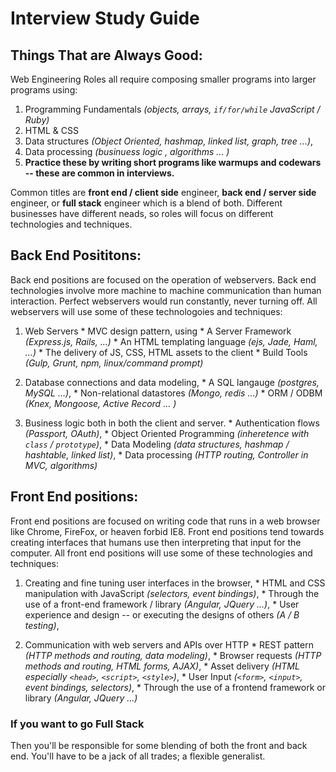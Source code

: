 # Interview Study Guide


## Things That are Always Good:

Web Engineering Roles all require  composing smaller programs into larger programs using:

  1. Programming Fundamentals *(objects, arrays, `if/for/while` JavaScript / Ruby)* 
  2. HTML & CSS
  2. Data structures *(Object Oriented, hashmap, linked list, graph, tree ...)*,
  3. Data processing *(businuess logic , algorithms ... )*
  4. __Practice these by writing short programs like warmups and codewars -- these are common in interviews.__
 
Common titles are __front end / client side__ engineer, __back end / server side__ engineer, or __full stack__ engineer which is a blend of both. Different businesses have different neads, so roles will focus on different technologies and techniques.

## Back End Posititons:

Back end positions are focused on the operation of webservers. Back end technologies involve more machine to machine communication than human interaction. Perfect webservers would run constantly, never turning off. All webservers will use some of these technologoies and techniques:

  1. Web Servers
    * MVC design pattern, using
    * A Server Framework *(Express.js, Rails, ...)*
    * An HTML templating language *(ejs, Jade, Haml, ...)*
    * The delivery of JS, CSS, HTML assets to the client
    * Build Tools *(Gulp, Grunt, npm, linux/command prompt)*

  2. Database connections and data modeling,
  	* A SQL langauge *(postgres, MySQL ...)*,
  	* Non-relational datastores *(Mongo, redis ...)*
  	* ORM / ODBM *(Knex, Mongoose, Active Record ... )*
  	
  3. Business logic both in both the client and server.
  	* Authentication flows *(Passport, OAuth)*,
  	* Object Oriented Programming *(inheretence with `class` / `prototype`)*,
  	* Data Modeling *(data structures, hashmap / hashtable, linked list)*,
  	* Data processing *(HTTP routing, Controller in MVC, algorithms)*

## Front End positions:

Front end positions are focused on writing code that runs in a web browser like Chrome, FireFox, or heaven forbid IE8. Front end positions tend towards creating interfaces that humans use then interpreting that input for the computer. All front end positions will use some of these technologies and techniques:
  
  1. Creating and fine tuning user interfaces in the browser,
    * HTML and CSS manipulation with JavaScript *(selectors, event bindings)*,
    * Through the use of a front-end framework / library *(Angular, JQuery ...)*, 
    *  User experience and design -- or executing the designs of others *(A / B testing)*,  
		
  2. Communication with web servers and APIs over HTTP
  	* REST pattern *(HTTP methods and routing, data modeling)*,
    * Browser requests *(HTTP methods and routing, HTML forms, AJAX)*,
    * Asset delivery *(HTML especially `<head>`, `<script>`, `<style>`)*,
    * User Input *(`<form>`, `<input>`, event bindings, selectors)*,
    * Through the use of a frontend framework or library *(Angular, JQuery ...)*

### If you want to go Full Stack

Then you'll be responsible for some blending of both the front and back end. You'll have to be a jack of all trades; a flexible generalist. 
